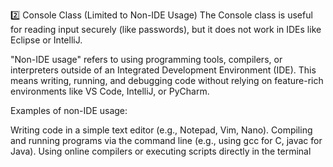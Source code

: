 2️⃣ Console Class (Limited to Non-IDE Usage)
The Console class is useful for reading input securely (like passwords), but it does not work in IDEs like Eclipse or IntelliJ.

"Non-IDE usage" refers to using programming tools, compilers, or interpreters outside of an Integrated Development Environment (IDE). This means writing, running, and debugging code without relying on feature-rich environments like VS Code, IntelliJ, or PyCharm.

Examples of non-IDE usage:

Writing code in a simple text editor (e.g., Notepad, Vim, Nano).
Compiling and running programs via the command line (e.g., using gcc for C, javac for Java).
Using online compilers or executing scripts directly in the terminal